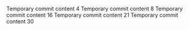 Temporary commit content 4
Temporary commit content 8
Temporary commit content 16
Temporary commit content 21
Temporary commit content 30
